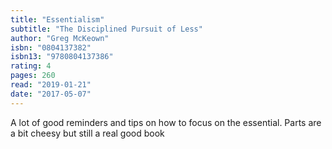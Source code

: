 ```yaml
---
title: "Essentialism"
subtitle: "The Disciplined Pursuit of Less"
author: "Greg McKeown"
isbn: "0804137382"
isbn13: "9780804137386"
rating: 4
pages: 260
read: "2019-01-21"
date: "2017-05-07"
---
```

A lot of good reminders and tips on how to focus on the essential. Parts are a bit cheesy but still a real good book
